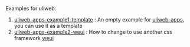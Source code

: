 Examples for uliweb:

1. [uliweb-apps-example1-template](/uliweb-apps-example1-template) : An empty example for [uliweb-apps](https://github.com/limodou/uliweb-apps), you can use it as a template
2. [uliweb-apps-example2-weui](/uliweb-apps-example2-weui) : How to change to use another css framework [weui](https://weui.io/)


